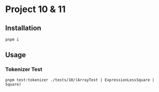 # Project 10 & 11

## Installation

```shell
pnpm i
```

## Usage

### Tokenizer Test

```shell
pnpm test:tokenizer ./tests/10/(ArrayTest | ExpressionLessSquare | Square)
```
